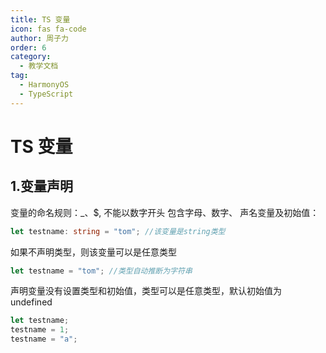 ```yaml
---
title: TS 变量
icon: fas fa-code
author: 周子力
order: 6
category:
  - 教学文档
tag:
  - HarmonyOS
  - TypeScript
---
```


# TS 变量

## 1.变量声明

变量的命名规则：\_、$, 不能以数字开头
包含字母、数字、
声名变量及初始值：

```typescript
let testname: string = "tom"; //该变量是string类型
```

如果不声明类型，则该变量可以是任意类型

```typescript
let testname = "tom"; //类型自动推断为字符串
```

声明变量没有设置类型和初始值，类型可以是任意类型，默认初始值为 undefined

```typescript
let testname;
testname = 1;
testname = "a";
```
